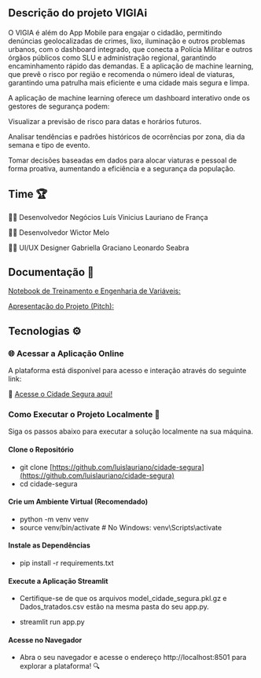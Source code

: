 ## Descrição do projeto VIGIAℹ️
O VIGIA é além do App Mobile para engajar o cidadão, permitindo denúncias geolocalizadas de crimes, lixo, iluminação e outros problemas urbanos, com o dashboard integrado, que conecta a Polícia Militar e outros órgãos públicos como SLU e administração regional, garantindo encaminhamento rápido das demandas. E a aplicação de machine learning, que prevê o risco por região e recomenda o número ideal de viaturas, garantindo uma patrulha mais eficiente e uma cidade mais segura e limpa.

A aplicação de machine learning oferece um dashboard interativo onde os gestores de segurança podem:

Visualizar a previsão de risco para datas e horários futuros.

Analisar tendências e padrões históricos de ocorrências por zona, dia da semana e tipo de evento.

Tomar decisões baseadas em dados para alocar viaturas e pessoal de forma proativa, aumentando a eficiência e a segurança da população.

## Time 🏆
👨‍💻 Desenvolvedor Negócios
Luís Vinicius Lauriano de França

👨‍💻 Desenvolvedor 
Wictor Melo

👨‍💻 UI/UX Designer
Gabriella Graciano
Leonardo Seabra

## Documentação 📄

[Notebook de Treinamento e Engenharia de Variáveis:](https://github.com/luislauriano/cidade-segura/blob/main/Modelo_ML_Cidade_Segura.ipynb)

[Apresentação do Projeto (Pitch):]()

## Tecnologias ⚙️

### 🌐 Acessar a Aplicação Online
A plataforma está disponível para acesso e interação através do seguinte link:

🔗 [Acesse o Cidade Segura aqui!](https://cidade-segura.streamlit.app/)

### Como Executar o Projeto Localmente 🚀
Siga os passos abaixo para executar a solução localmente na sua máquina.

#### Clone o Repositório

* git clone [https://github.com/luislauriano/cidade-segura](https://github.com/luislauriano/cidade-segura) 
* cd cidade-segura

#### Crie um Ambiente Virtual (Recomendado)

* python -m venv venv
* source venv/bin/activate  # No Windows: venv\Scripts\activate

#### Instale as Dependências

  *   pip install -r requirements.txt

#### Execute a Aplicação Streamlit

* Certifique-se de que os arquivos model_cidade_segura.pkl.gz e Dados_tratados.csv estão na mesma pasta do seu app.py.

* streamlit run app.py

#### Acesse no Navegador

* Abra o seu navegador e acesse o endereço http://localhost:8501 para explorar a plataforma! 🔍
